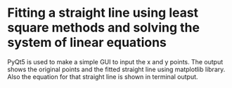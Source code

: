 # Fitting a straight line using least square methods and solving the system of linear equations
PyQt5 is used to make a simple GUI to input the x and y points.
The output shows the original points and the fitted straight line using matplotlib library.
Also the equation for that straight line is shown in terminal output.
